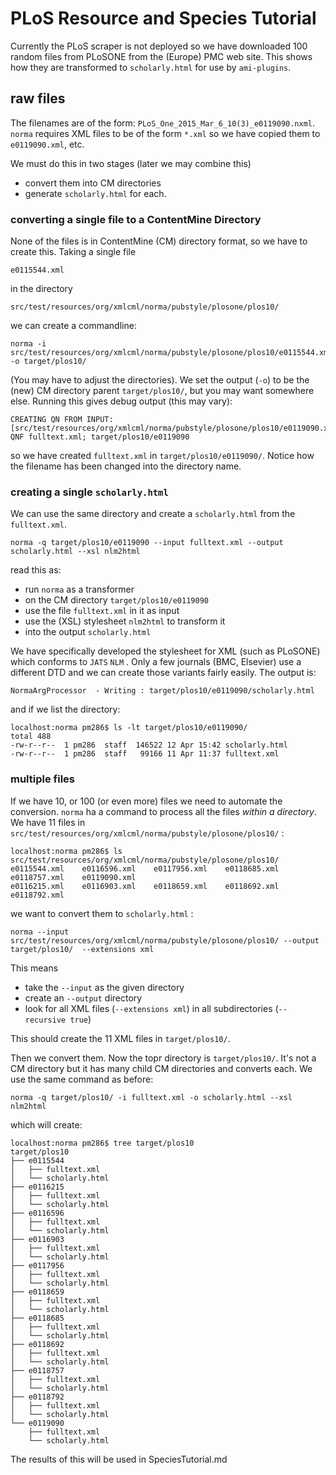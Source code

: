 # PLoS Resource and Species Tutorial

Currently the PLoS scraper is not deployed so we have downloaded 100 random files from PLoSONE from the (Europe) PMC web site. This shows how they are transformed to `scholarly.html` for use by `ami-plugins`. 

## raw files 

The filenames are of the form: `PLoS_One_2015_Mar_6_10(3)_e0119090.nxml`. `norma` requires XML files to be of the form `*.xml` so we have copied them to `e0119090.xml`, etc.

We must do this in two stages (later we may combine this)
 * convert them into CM directories 
 * generate `scholarly.html` for each.
 
### converting a single file to a ContentMine Directory

None of the files is in ContentMine (CM) directory format, so we have to create this. Taking a single file

```
e0115544.xml
```
in the directory
```
src/test/resources/org/xmlcml/norma/pubstyle/plosone/plos10/
```

we can create a commandline:
```
norma -i src/test/resources/org/xmlcml/norma/pubstyle/plosone/plos10/e0115544.xml -o target/plos10/
```

(You may  have to adjust the directories). We set the output (`-o`) to be the (new) CM directory parent `target/plos10/`, but you may
want somewhere else. Running this gives debug output (this may vary):
```
CREATING QN FROM INPUT:[src/test/resources/org/xmlcml/norma/pubstyle/plosone/plos10/e0119090.xml]
QNF fulltext.xml; target/plos10/e0119090
```
so we have created `fulltext.xml` in `target/plos10/e0119090/`. Notice how the filename has been changed into the directory name.

### creating a single `scholarly.html`

We can use the same directory and create a `scholarly.html` from the `fulltext.xml`.

```
norma -q target/plos10/e0119090 --input fulltext.xml --output scholarly.html --xsl nlm2html
```

read this as:
 * run `norma` as a transformer
 * on the CM directory `target/plos10/e0119090`
 * use the file `fulltext.xml` in it as input
 * use the (XSL) stylesheet `nlm2html` to transform it
 * into the output `scholarly.html`

We have specifically developed the stylesheet for XML (such as PLoSONE) which conforms to `JATS` `NLM` . Only a few journals (BMC, Elsevier) use a different DTD and we can create those variants fairly easily. The output is:

```
NormaArgProcessor  - Writing : target/plos10/e0119090/scholarly.html
```
and if we list the directory:
```
localhost:norma pm286$ ls -lt target/plos10/e0119090/
total 488
-rw-r--r--  1 pm286  staff  146522 12 Apr 15:42 scholarly.html
-rw-r--r--  1 pm286  staff   99166 11 Apr 11:37 fulltext.xml
```

### multiple files

If we have 10, or 100 (or even more) files we need to automate the conversion. `norma` ha a command to process all the files *within a directory*. We have 11 files in `src/test/resources/org/xmlcml/norma/pubstyle/plosone/plos10/` :
```
localhost:norma pm286$ ls src/test/resources/org/xmlcml/norma/pubstyle/plosone/plos10/
e0115544.xml	e0116596.xml	e0117956.xml	e0118685.xml	e0118757.xml	e0119090.xml
e0116215.xml	e0116903.xml	e0118659.xml	e0118692.xml	e0118792.xml
```
we want to convert them to `scholarly.html` :
```
norma --input src/test/resources/org/xmlcml/norma/pubstyle/plosone/plos10/ --output target/plos10/  --extensions xml
```
This means 
 * take the `--input` as the given directory
 * create an `--output` directory
 * look for all XML files (`--extensions xml`) in all subdirectories (`--recursive true`)

This should create the 11 XML files in `target/plos10/`.

Then we convert them. Now the topr directory is `target/plos10/`. It's not a CM directory but it has many child CM directories and converts each. We use the same command as before:
```
norma -q target/plos10/ -i fulltext.xml -o scholarly.html --xsl nlm2html
```
which will create:

```
localhost:norma pm286$ tree target/plos10
target/plos10
├── e0115544
│   ├── fulltext.xml
│   └── scholarly.html
├── e0116215
│   ├── fulltext.xml
│   └── scholarly.html
├── e0116596
│   ├── fulltext.xml
│   └── scholarly.html
├── e0116903
│   ├── fulltext.xml
│   └── scholarly.html
├── e0117956
│   ├── fulltext.xml
│   └── scholarly.html
├── e0118659
│   ├── fulltext.xml
│   └── scholarly.html
├── e0118685
│   ├── fulltext.xml
│   └── scholarly.html
├── e0118692
│   ├── fulltext.xml
│   └── scholarly.html
├── e0118757
│   ├── fulltext.xml
│   └── scholarly.html
├── e0118792
│   ├── fulltext.xml
│   └── scholarly.html
└── e0119090
    ├── fulltext.xml
    └── scholarly.html
```

The results of this will be used in SpeciesTutorial.md


 